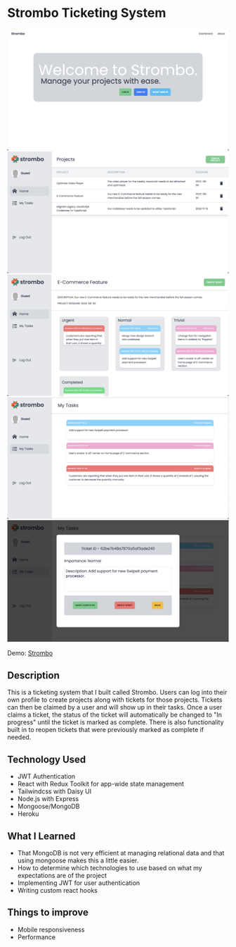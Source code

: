 # Strombo Ticketing System

<img src="/client/src/assets/images/home.png">
<img src="/client/src/assets/images/preview.png">
<img src="/client/src/assets/images/project.png">
<img src="/client/src/assets/images/tasks.png">
<img src="/client/src/assets/images/ticket.png">

Demo: [Strombo](www.strombo.herokuapp.com)

## Description

This is a ticketing system that I built called Strombo. Users can log into their own profile to create projects along with tickets for those projects. Tickets can then be claimed by a user and will show up in their tasks. Once a user claims a ticket, the status of the ticket will automatically be changed to "In progress" until the ticket is marked as complete. There is also functionality built in to reopen tickets that were previously marked as complete if needed.

## Technology Used

- JWT Authentication
- React with Redux Toolkit for app-wide state management
- Tailwindcss with Daisy UI
- Node.js with Express
- Mongoose/MongoDB 
- Heroku

## What I Learned

- That MongoDB is not very efficient at managing relational data and that using mongoose makes this a little easier.
- How to determine which technologies to use based on what my expectations are of the project
- Implementing JWT for user authentication
- Writing custom react hooks

## Things to improve

- Mobile responsiveness
- Performance
